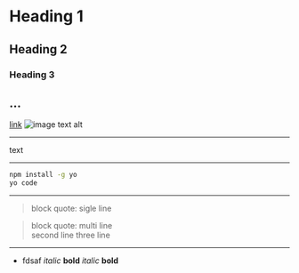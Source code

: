 # Heading 1
## Heading 2
### Heading 3
...
-----------------------------------------------------

[link](https://visualstudio.microsoft.com/)
![image text alt](~@assets/img_vscode_addToken_1)

-----------------------------------------------------

text

-----------------------------------------------------

```sh
npm install -g yo
yo code
```

-----------------------------------------------------

> block quote: sigle line

> block quote: multi line \
second line
three line

-----------------------------------------------------

  - fdsaf
_italic_
__bold__
*italic*
**bold**


